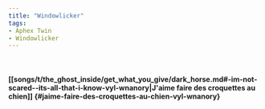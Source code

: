 ```yaml
---
title: "Windowlicker"
tags:
- Aphex Twin
- Windowlicker
---
```

&nbsp;
#### [[songs/t/the_ghost_inside/get_what_you_give/dark_horse.md#-im-not-scared--its-all-that-i-know-vyl-wnanory|J'aime faire des croquettes au chien]] {#jaime-faire-des-croquettes-au-chien-vyl-wnanory}
